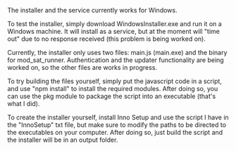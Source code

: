 The installer and the service currently works for Windows.

To test the installer, simply download WindowsInstaller.exe and run it on a Windows machine. It will install as a service, but at the moment will "time out" due to no response received (this problem is being worked on).

Currently, the installer only uses two files: main.js (main.exe) and the binary for mod_sat_runner. Authentication and the updater functionality are being worked on, so the other files are works in progress.

To try building the files yourself, simply put the javascript code in a script, and use "npm install" to install the required modules. After doing so, you can use the pkg module to package the script into an executable (that's what I did).

To create the installer yourself, install Inno Setup and use the script I have in the "InnoSetup" txt file, but make sure to modify the paths to be directed to the executables on your computer. After doing so, just build the script and the installer will be in an output folder.


